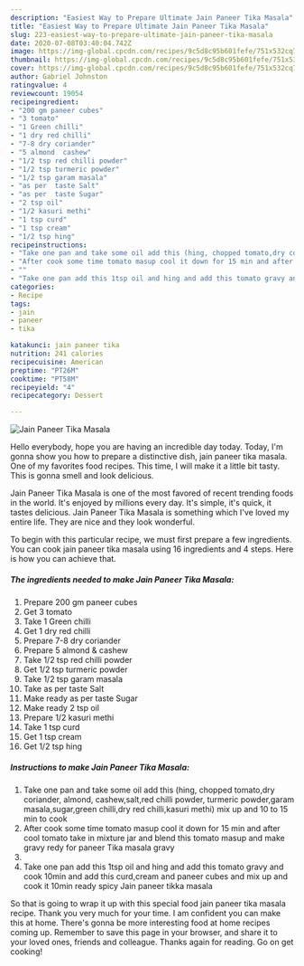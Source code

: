```yaml
---
description: "Easiest Way to Prepare Ultimate Jain Paneer Tika Masala"
title: "Easiest Way to Prepare Ultimate Jain Paneer Tika Masala"
slug: 223-easiest-way-to-prepare-ultimate-jain-paneer-tika-masala
date: 2020-07-08T03:40:04.742Z
image: https://img-global.cpcdn.com/recipes/9c5d8c95b601fefe/751x532cq70/jain-paneer-tika-masala-recipe-main-photo.jpg
thumbnail: https://img-global.cpcdn.com/recipes/9c5d8c95b601fefe/751x532cq70/jain-paneer-tika-masala-recipe-main-photo.jpg
cover: https://img-global.cpcdn.com/recipes/9c5d8c95b601fefe/751x532cq70/jain-paneer-tika-masala-recipe-main-photo.jpg
author: Gabriel Johnston
ratingvalue: 4
reviewcount: 19054
recipeingredient:
- "200 gm paneer cubes"
- "3 tomato"
- "1 Green chilli"
- "1 dry red chilli"
- "7-8 dry coriander"
- "5 almond  cashew"
- "1/2 tsp red chilli powder"
- "1/2 tsp turmeric powder"
- "1/2 tsp garam masala"
- "as per  taste Salt"
- "as per  taste Sugar"
- "2 tsp oil"
- "1/2 kasuri methi"
- "1 tsp curd"
- "1 tsp cream"
- "1/2 tsp hing"
recipeinstructions:
- "Take one pan and take some oil add this (hing, chopped tomato,dry coriander, almond, cashew,salt,red chilli powder, turmeric powder,garam masala,sugar,green chilli,dry red chilli,kasuri methi) mix up and 10 to 15 min to cook"
- "After cook some time tomato masup cool it down for 15 min and after cool tomato take in mixture jar and blend this tomato masup and make gravy redy for paneer Tika masala gravy"
- ""
- "Take one pan add this 1tsp oil and hing and add this tomato gravy and cook 10min and add this curd,cream and paneer cubes and mix up and cook it 10min ready spicy Jain paneer tikka masala"
categories:
- Recipe
tags:
- jain
- paneer
- tika

katakunci: jain paneer tika 
nutrition: 241 calories
recipecuisine: American
preptime: "PT26M"
cooktime: "PT58M"
recipeyield: "4"
recipecategory: Dessert

---
```



![Jain Paneer Tika Masala](https://img-global.cpcdn.com/recipes/9c5d8c95b601fefe/751x532cq70/jain-paneer-tika-masala-recipe-main-photo.jpg)

Hello everybody, hope you are having an incredible day today. Today, I'm gonna show you how to prepare a distinctive dish, jain paneer tika masala. One of my favorites food recipes. This time, I will make it a little bit tasty. This is gonna smell and look delicious.



Jain Paneer Tika Masala is one of the most favored of recent trending foods in the world. It's enjoyed by millions every day. It's simple, it's quick, it tastes delicious. Jain Paneer Tika Masala is something which I've loved my entire life. They are nice and they look wonderful.


To begin with this particular recipe, we must first prepare a few ingredients. You can cook jain paneer tika masala using 16 ingredients and 4 steps. Here is how you can achieve that.

<!--inarticleads1-->

##### The ingredients needed to make Jain Paneer Tika Masala:

1. Prepare 200 gm paneer cubes
1. Get 3 tomato
1. Take 1 Green chilli
1. Get 1 dry red chilli
1. Prepare 7-8 dry coriander
1. Prepare 5 almond &amp; cashew
1. Take 1/2 tsp red chilli powder
1. Get 1/2 tsp turmeric powder
1. Take 1/2 tsp garam masala
1. Take as per  taste Salt
1. Make ready as per  taste Sugar
1. Make ready 2 tsp oil
1. Prepare 1/2 kasuri methi
1. Take 1 tsp curd
1. Get 1 tsp cream
1. Get 1/2 tsp hing




<!--inarticleads2-->

##### Instructions to make Jain Paneer Tika Masala:

1. Take one pan and take some oil add this (hing, chopped tomato,dry coriander, almond, cashew,salt,red chilli powder, turmeric powder,garam masala,sugar,green chilli,dry red chilli,kasuri methi) mix up and 10 to 15 min to cook
1. After cook some time tomato masup cool it down for 15 min and after cool tomato take in mixture jar and blend this tomato masup and make gravy redy for paneer Tika masala gravy
1. 
1. Take one pan add this 1tsp oil and hing and add this tomato gravy and cook 10min and add this curd,cream and paneer cubes and mix up and cook it 10min ready spicy Jain paneer tikka masala




So that is going to wrap it up with this special food jain paneer tika masala recipe. Thank you very much for your time. I am confident you can make this at home. There's gonna be more interesting food at home recipes coming up. Remember to save this page in your browser, and share it to your loved ones, friends and colleague. Thanks again for reading. Go on get cooking!
